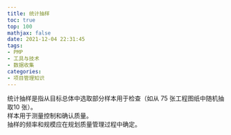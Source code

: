 ```yaml
---
title: 统计抽样
toc: true
top: 100
mathjax: false
date: 2021-12-04 22:31:45
tags:
- PMP
- 工具与技术
- 数据收集
categories:
- 项目管理知识
---
```

统计抽样是指从目标总体中选取部分样本用于检查（如从 75 张工程图纸中随机抽取10 张）。  
样本用于测量控制和确认质量。  
抽样的频率和规模应在规划质量管理过程中确定。
